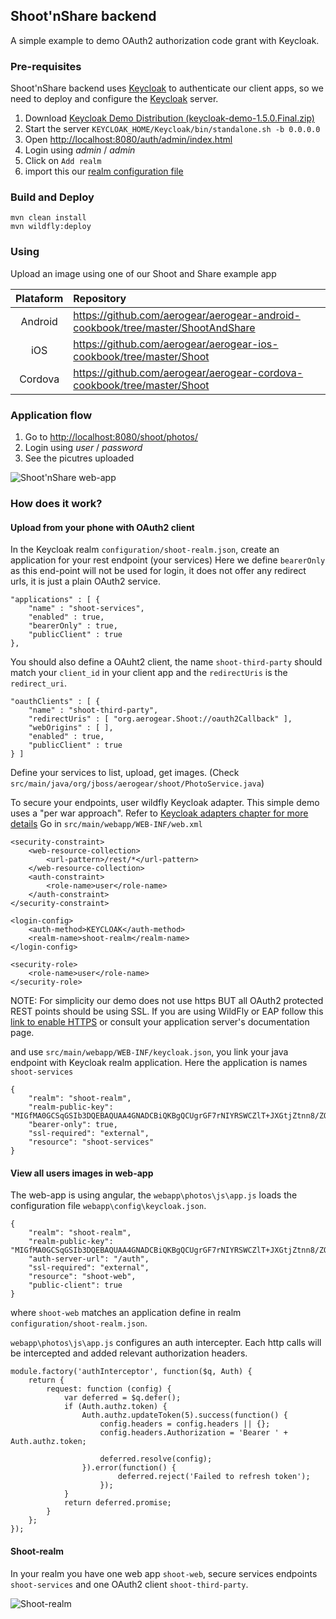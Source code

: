 ## Shoot'nShare backend

A simple example to demo OAuth2 authorization code grant with Keycloak.

### Pre-requisites

Shoot'nShare backend uses [Keycloak](http://keycloak.jboss.org/) to authenticate our client apps, so we need to deploy and configure the [Keycloak](http://keycloak.jboss.org/) server.

1. Download [Keycloak Demo Distribution (keycloak-demo-1.5.0.Final.zip)](http://www.redhat.com/j/elqNow/elqRedir.htm?ref=http://downloads.jboss.org/keycloak/1.5.0.Final/keycloak-demo-1.5.0.Final.zip)
1. Start the server `KEYCLOAK_HOME/Keycloak/bin/standalone.sh -b 0.0.0.0`
1. Open [http://localhost:8080/auth/admin/index.html](http://localhost:8080/auth/admin/index.html)
1. Login using _admin_ / _admin_
1. Click on `Add realm`
1. import this our [realm configuration file](configuration/shoot-realm.json)

### Build and Deploy

```
mvn clean install
mvn wildfly:deploy
```

### Using

Upload an image using one of our Shoot and Share example app

| Plataform  | Repository |
|:----------:|:--------------------------------------------|
| Android    | https://github.com/aerogear/aerogear-android-cookbook/tree/master/ShootAndShare |
| iOS        | https://github.com/aerogear/aerogear-ios-cookbook/tree/master/Shoot             |
| Cordova    | https://github.com/aerogear/aerogear-cordova-cookbook/tree/master/Shoot         |

### Application flow

1. Go to [http://localhost:8080/shoot/photos/](http://localhost:8080/shoot/photos/)
1. Login using _user_ / _password_
1. See the picutres uploaded

![Shoot'nShare web-app](https://github.com/aerogear/aerogear-backend-cookbook/raw/master/Shoot/Shoot_web-app.png "Shoot web-app")

### How does it work?

#### Upload from your phone with OAuth2 client

In the Keycloak realm `configuration/shoot-realm.json`, create an application for your rest endpoint (your services)
Here we define `bearerOnly` as this end-point will not be used for login, it does not offer any redirect urls, it is just a plain OAuth2 service.

```
"applications" : [ {
    "name" : "shoot-services",
    "enabled" : true,
    "bearerOnly" : true,
    "publicClient" : true
},
```

You should also define a OAuht2 client, the name `shoot-third-party` should match your `client_id` in your client app and the `redirectUris` is the `redirect_uri`.

```
"oauthClients" : [ {
    "name" : "shoot-third-party",
    "redirectUris" : [ "org.aerogear.Shoot://oauth2Callback" ],
    "webOrigins" : [ ],
    "enabled" : true,
    "publicClient" : true
} ]
```

Define your services to list, upload, get images. (Check `src/main/java/org/jboss/aerogear/shoot/PhotoService.java`)

To secure your endpoints, user wildfly Keycloak adapter. This simple demo uses a "per war approach". Refer to [Keycloak adapters chapter for more details](http://docs.jboss.org/keycloak/docs/1.0-final/userguide/html/ch07.html)
Go in `src/main/webapp/WEB-INF/web.xml`

```
<security-constraint>
    <web-resource-collection>
        <url-pattern>/rest/*</url-pattern>
    </web-resource-collection>
    <auth-constraint>
        <role-name>user</role-name>
    </auth-constraint>
</security-constraint>

<login-config>
    <auth-method>KEYCLOAK</auth-method>
    <realm-name>shoot-realm</realm-name>
</login-config>

<security-role>
    <role-name>user</role-name>
</security-role>
```

NOTE: For simplicity our demo does not use https BUT all OAuth2 protected REST points should be using SSL. If you are using WildFly or EAP follow this [link to enable HTTPS](https://docs.jboss.org/author/pages/viewpage.action?pageId=66322705) or consult your application server's documentation page.

and use `src/main/webapp/WEB-INF/keycloak.json`, you link your java endpoint with Keycloak realm application. Here the application is names `shoot-services`

```
{
    "realm": "shoot-realm",
    "realm-public-key": "MIGfMA0GCSqGSIb3DQEBAQUAA4GNADCBiQKBgQCUgrGF7rNIYRSWCZlT+JXGtjZtnn8/ZObzW12YSoRBUJ0mm6wzO6p8+aQYMXvtvB88zeWBD9+uZh8gWj+iOqByWCfX0Wez+mVK8ofhAsGniv631u+wmDESLrLvROX12r1fzmmVJYWOzEGW4v2Xmahl/6gHnzV0mHZfmJXEOniHqwIDAQAB",
    "bearer-only": true,
    "ssl-required": "external",
    "resource": "shoot-services"
}
```

#### View all users images in web-app

The web-app is using angular, the `webapp\photos\js\app.js` loads the configuration file `webapp\config\keycloak.json`.

```
{
    "realm": "shoot-realm",
    "realm-public-key": "MIGfMA0GCSqGSIb3DQEBAQUAA4GNADCBiQKBgQCUgrGF7rNIYRSWCZlT+JXGtjZtnn8/ZObzW12YSoRBUJ0mm6wzO6p8+aQYMXvtvB88zeWBD9+uZh8gWj+iOqByWCfX0Wez+mVK8ofhAsGniv631u+wmDESLrLvROX12r1fzmmVJYWOzEGW4v2Xmahl/6gHnzV0mHZfmJXEOniHqwIDAQAB",
    "auth-server-url": "/auth",
    "ssl-required": "external",
    "resource": "shoot-web",
    "public-client": true
}
```

where `shoot-web` matches an application define in realm `configuration/shoot-realm.json`.

`webapp\photos\js\app.js` configures an auth intercepter. Each http calls will be intercepted and added relevant authorization headers. 

```
module.factory('authInterceptor', function($q, Auth) {
    return {
        request: function (config) {
            var deferred = $q.defer();
            if (Auth.authz.token) {
                Auth.authz.updateToken(5).success(function() {
                    config.headers = config.headers || {};
                    config.headers.Authorization = 'Bearer ' + Auth.authz.token;

                    deferred.resolve(config);
                }).error(function() {
                        deferred.reject('Failed to refresh token');
                    });
            }
            return deferred.promise;
        }
    };
});
```


#### Shoot-realm

In your realm you have one web app `shoot-web`, secure services endpoints `shoot-services` and one OAuth2 client `shoot-third-party`.

![Shoot-realm](https://github.com/corinnekrych/aerogear-backend-cookbook/raw/master/Shoot/shoot-ream.png "Shoot-realm")

